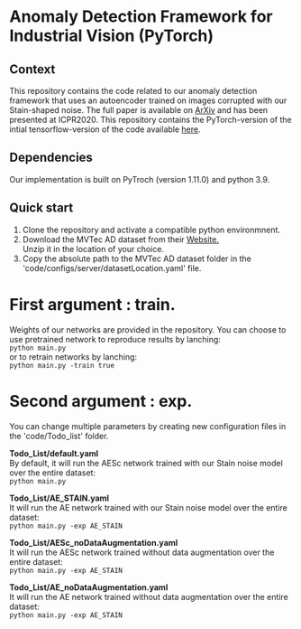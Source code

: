 # Anomaly Detection Framework for Industrial Vision (PyTorch)

## Context 

This repository contains the code related to our anomaly detection framework that uses an autoencoder trained on images corrupted with our Stain-shaped noise. The full paper is available on [ArXiv](https://arxiv.org/abs/2008.12977) and has been presented at ICPR2020. 
This repository contains the PyTorch-version of the intial tensorflow-version of the code available [here](https://github.com/anncollin/AnomalyDetection-Keras).

## Dependencies
Our implementation is built on PyTroch (version 1.11.0) and python 3.9. 

## Quick start
<ol>
  <li>Clone the repository and activate a compatible python environmnent. </li>
  <li>Download the MVTec AD dataset from their <a href="https://www.mvtec.com/company/research/datasets/mvtec-ad"> Website. </a> </li> Unzip it in the location of your choice.
  <li>Copy the absolute path to the MVTec AD dataset folder in the 'code/configs/server/datasetLocation.yaml' file.</li>
</ol> 

# First argument : train. 
Weights of our networks are provided in the repository. You can choose to use pretrained network to reproduce results by lanching: <br>
`python main.py`<br>
or to retrain networks by lanching: <br>
`python main.py -train true` <br>

# Second argument : exp. 
You can change multiple parameters by creating new configuration files in the 'code/Todo_list' folder. <br>

**Todo_List/default.yaml** <br>
By default, it will run the AESc network trained with our Stain noise model over the entire dataset: <br>
`python main.py`<br>

**Todo_List/AE_STAIN.yaml** <br>
It will run the AE network trained with our Stain noise model over the entire dataset: <br>
`python main.py -exp AE_STAIN `<br>

**Todo_List/AESc_noDataAugmentation.yaml** <br>
It will run the AESc network trained without data augmentation over the entire dataset: <br>
`python main.py -exp AE_STAIN `<br>

**Todo_List/AE_noDataAugmentation.yaml** <br>
It will run the AE network trained without data augmentation over the entire dataset: <br>
`python main.py -exp AE_STAIN `<br>
